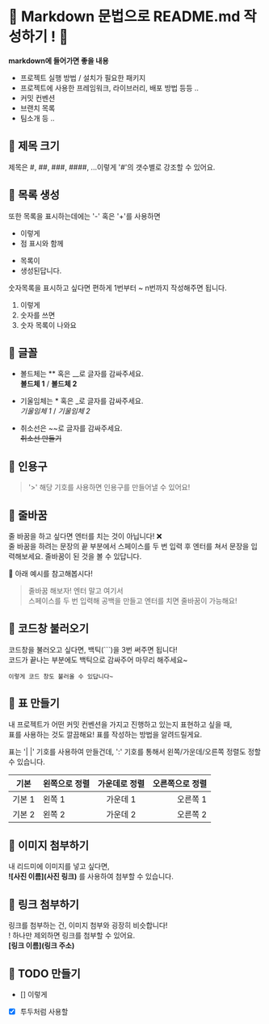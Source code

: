 # 🍊 Markdown 문법으로 README.md 작성하기 ! 🍊

**markdown에 들어가면 좋을 내용** 
- 프로젝트 실행 방법 / 설치가 필요한 패키지
- 프로젝트에 사용한 프레임워크, 라이브러리, 배포 방법 등등 ..
- 커밋 컨벤션
- 브랜치 목록
- 팀소개
등 ..

## 🍑 제목 크기

제목은 #, ##, ###, ####, ...이렇게 '#'의 갯수별로 강조할 수 있어요.

## 🍑 목록 생성

또한 목록을 표시하는데에는 '-' 혹은 '+'를 사용하면

- 이렇게
- 점 표시와 함께

* 목록이
* 생성된답니다.

숫자목록을 표시하고 싶다면 편하게 1번부터 ~ n번까지 작성해주면 됩니다.

1. 이렇게
2. 숫자를 쓰면
3. 숫자 목록이 나와요

## 🍑 글꼴

- 볼드체는 ** 혹은 \_\_로 글자를 감싸주세요.  
  **볼드체 1** / __볼드체 2__

- 기울임체는 * 혹은 \_로 글자를 감싸주세요.  
  *기울임체 1* / _기울임체 2_

- 취소선은 ~~로 글자를 감싸주세요.  
  ~~취소선 만들기~~

## 🍑 인용구

> '>' 해당 기호를 사용하면 인용구를 만들어낼 수 있어요!

## 🍑 줄바꿈

줄 바꿈을 하고 싶다면 엔터를 치는 것이 아닙니다! ❌  
줄 바꿈을 하려는 문장의 끝 부분에서 스페이스를 두 번 입력 후 엔터를 쳐서 문장을 입력해보세요. 줄바꿈이 된 것을 볼 수 있답니다.

🤗 아래 예시를 참고해봅시다!

> 줄바꿈 해보자! 엔터 말고 여기서  
> 스페이스를 두 번 입력해 공백을 만들고 엔터를 치면 줄바꿈이 가능해요!

## 🍑 코드창 불러오기

코드창을 불러오고 싶다면, 백틱(```)을 3번 써주면 됩니다!  
코드가 끝나는 부분에도 백틱으로 감싸주어 마무리 해주세요~

```(코드의 종류)
이렇게 코드 창도 불러올 수 있답니다~
```

## 🍑 표 만들기

내 프로젝트가 어떤 커밋 컨벤션을 가지고 진행하고 있는지 표현하고 싶을 때,  
표를 사용하는 것도 깔끔해요! 표를 작성하는 방법을 알려드릴게요.

표는 '| |' 기호를 사용하여 만들건데, ':' 기호를 통해서 왼쪽/가운데/오른쪽 정렬도 정할 수 있습니다.

| 기본   | 왼쪽으로 정렬 | 가운데로 정렬 | 오른쪽으로 정렬 |
| ------ | :------------ | :-----------: | --------------: |
| 기본 1 | 왼쪽 1        |   가운데 1    |        오른쪽 1 |
| 기본 2 | 왼쪽 2        |   가운데 2    |        오른쪽 2 |

## 🍑 이미지 첨부하기

내 리드미에 이미지를 넣고 싶다면,  
**![사진 이름](사진 링크)** 를 사용하여 첨부할 수 있습니다.

## 🍑 링크 첨부하기

링크를 첨부하는 건, 이미지 첨부와 굉장히 비슷합니다!  
! 하나만 제외하면 링크를 첨부할 수 있어요.  
**[링크 이름](링크 주소)**

## 🍑 TODO 만들기

- [] 이렇게
- [x] 투두처럼 사용할 

